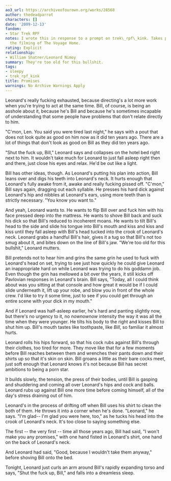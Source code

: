 ```yaml
---
ao3_url: https://archiveofourown.org/works/28568
author: thedeadparrot
characters: []
date: '2009-12-13'
fandom:
- Star Trek RPF
notes: I wrote this in response to a prompt on trek\_rpf\_kink. Takes place during
  the filming of The Voyage Home.
rating: Explicit
relationship:
- William Shatner/Leonard Nimoy
summary: They're too old for this bullshit.
tags:
- sleepy
- trek_rpf_kink
title: Promises
warnings: No Archive Warnings Apply
---
```


Leonard's really fucking exhausted, because directing's a lot more work when you're trying to act at the same time. Bill, of course, is being an asshole about it, because he's Bill and because he's sometimes incapable of understanding that some people have problems that don't relate directly to him.

"C'mon, Len. You said you were tired last night," he says with a pout that does not look quite as good on him now as it did ten years ago. There are a lot of things that don't look as good on Bill as they did ten years ago.

"Shut the fuck up, Bill," Leonard says and collapses on the hotel bed right next to him. It wouldn't take much for Leonard to just fall asleep right then and there, just close his eyes and relax. He'd be out like a light.

Bill has other ideas, though. As Leonard's putting his plan into action, Bill leans over and digs his teeth into Leonard's neck. It hurts enough that Leonard's fully awake from it, awake and really fucking pissed off. "C'mon," Bill says again, dragging out each syllable. He presses his hard dick against Leonard's hip and nibbles at Leonard's ears, using more teeth than is strictly necessary. "You know you want to."

And yeah, Leonard wants to. He wants to flip Bill over and fuck him with his face pressed deep into the mattress. He wants to shove Bill back and suck his dick so that Bill's reduced to incoherent moans. He wants to tilt Bill's head to the side and slide his tongue into Bill's mouth and kiss and kiss and kiss until they fall asleep with Bill's head tucked into the crook of Leonard's neck. Leonard grabs a handful Bill's hair, gives it a tug so that Bill's not too smug about it, and bites down on the line of Bill's jaw. "We're too old for this bullshit," Leonard mutters.

Bill pretends not to hear him and grins the same grin he used to fuck with Leonard's head on set, trying to see just how quickly he could give Leonard an inappropriate hard on while Leonard was trying to do his goddamn job. Even though the grin has mellowed a bit over the years, it still kicks off Pavlovian responses in Leonard's brain. Bill says, "Today, all I could think about was you sitting at that console and how great it would be if I could slide underneath it, lift up your robe, and blow you in front of the whole crew. I'd like to try it some time, just to see if you could get through an entire scene with your dick in my mouth."

And if Leonard was half-asleep earlier, he's hard and panting slightly now, but there's no urgency to it, no *nownownow* intensity the way it was all the time when they were younger. He tilts his body to the right and kisses Bill to shut him up. Bill's mouth tastes like toothpaste, like *Bill*, so familiar it almost hurts.

Leonard rolls his hips forward, so that his cock rubs against Bill's through their clothes, too tired for more. They move like that for a few moments before Bill reaches between them and wrenches their pants down and their shirts up so that it's skin on skin. Bill groans a little as their bare cocks meet, just soft enough that Leonard knows it's not because Bill has secret ambitions to being a porn star.

It builds slowly, the tension, the press of their bodies, until Bill is gasping and shuddering and coming all over Leonard's hips and cock and balls. Leonard rubs up against Bill one more time before coming himself, all of the day's stress draining out of him.

Leonard's in the process of drifting off when Bill uses his shirt to clean the both of them. He throws it into a corner when he's done. "Leonard," he says. "I'm glad-- I'm glad you were here, too," as he tucks his head into the crook of Leonard's neck. It's too close to saying something else.

The first -- the very first -- time all those years ago, Bill had said, "I won't make you any promises," with one hand fisted in Leonard's shirt, one hand on the back of Leonard's neck.

And Leonard had said, "Good, because I wouldn't take them anyway," before shoving Bill onto the bed.

Tonight, Leonard just curls an arm around Bill's rapidly expanding torso and says, "Shut the fuck up, Bill," and falls into a dreamless sleep.